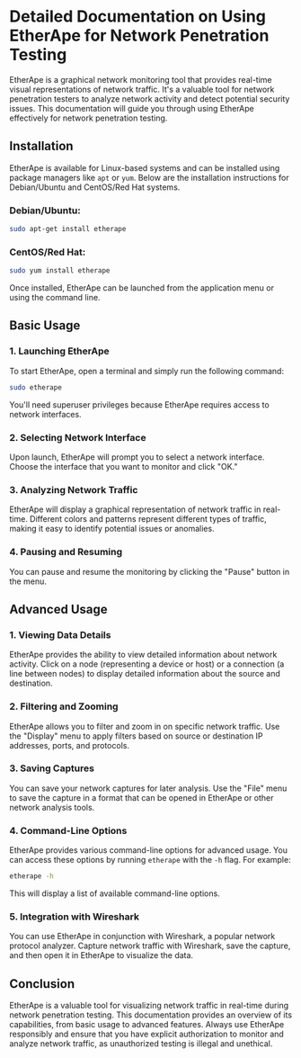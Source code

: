 # Detailed Documentation on Using EtherApe for Network Penetration Testing

EtherApe is a graphical network monitoring tool that provides real-time visual representations of network traffic. It's a valuable tool for network penetration testers to analyze network activity and detect potential security issues. This documentation will guide you through using EtherApe effectively for network penetration testing.

## Installation

EtherApe is available for Linux-based systems and can be installed using package managers like `apt` or `yum`. Below are the installation instructions for Debian/Ubuntu and CentOS/Red Hat systems.

### Debian/Ubuntu:

```bash
sudo apt-get install etherape
```

### CentOS/Red Hat:

```bash
sudo yum install etherape
```

Once installed, EtherApe can be launched from the application menu or using the command line.

## Basic Usage

### 1. Launching EtherApe

To start EtherApe, open a terminal and simply run the following command:

```bash
sudo etherape
```

You'll need superuser privileges because EtherApe requires access to network interfaces.

### 2. Selecting Network Interface

Upon launch, EtherApe will prompt you to select a network interface. Choose the interface that you want to monitor and click "OK."

### 3. Analyzing Network Traffic

EtherApe will display a graphical representation of network traffic in real-time. Different colors and patterns represent different types of traffic, making it easy to identify potential issues or anomalies.

### 4. Pausing and Resuming

You can pause and resume the monitoring by clicking the "Pause" button in the menu.

## Advanced Usage

### 1. Viewing Data Details

EtherApe provides the ability to view detailed information about network activity. Click on a node (representing a device or host) or a connection (a line between nodes) to display detailed information about the source and destination.

### 2. Filtering and Zooming

EtherApe allows you to filter and zoom in on specific network traffic. Use the "Display" menu to apply filters based on source or destination IP addresses, ports, and protocols.

### 3. Saving Captures

You can save your network captures for later analysis. Use the "File" menu to save the capture in a format that can be opened in EtherApe or other network analysis tools.

### 4. Command-Line Options

EtherApe provides various command-line options for advanced usage. You can access these options by running `etherape` with the `-h` flag. For example:

```bash
etherape -h
```

This will display a list of available command-line options.

### 5. Integration with Wireshark

You can use EtherApe in conjunction with Wireshark, a popular network protocol analyzer. Capture network traffic with Wireshark, save the capture, and then open it in EtherApe to visualize the data.

## Conclusion

EtherApe is a valuable tool for visualizing network traffic in real-time during network penetration testing. This documentation provides an overview of its capabilities, from basic usage to advanced features. Always use EtherApe responsibly and ensure that you have explicit authorization to monitor and analyze network traffic, as unauthorized testing is illegal and unethical.
